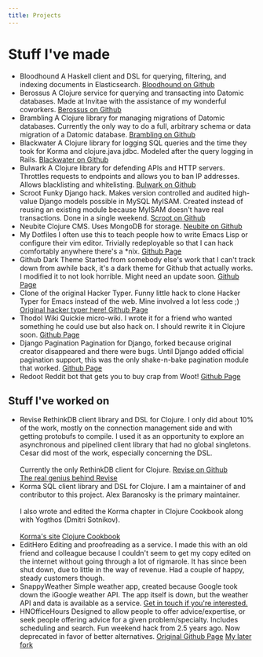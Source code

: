 ```yaml
---
title: Projects
---
```


# Stuff I've made

<ul class="projects">
      <li>
        <project>Bloodhound</project>
        A Haskell client and DSL for querying, filtering, and indexing documents in Elasticsearch.
        <a href="http://github.com/bitemyapp/bloodhound" target="_blank">Bloodhound on Github</a>
      </li>
      <li>
        <project>Berossus</project>
        A Clojure service for querying and transacting into Datomic databases. Made at 
        Invitae with the assistance of my wonderful coworkers.
        <a href="http://github.com/bitemyapp/berossus" target="_blank">Berossus on Github</a>
      </li>
      <li>
        <project>Brambling</project>
        A Clojure library for managing migrations of Datomic databases. Currently the only
        way to do a full, arbitrary schema or data migration of a Datomic database.
        <a href="http://github.com/bitemyapp/brambling" target="_blank">Brambling on Github</a>
      </li>
      <li>
        <project>Blackwater</project>
        A Clojure library for logging SQL queries and the time they
        took for Korma and clojure.java.jdbc. Modeled after the query logging in Rails.
        <a href="http://github.com/bitemyapp/blackwater" target="_blank">Blackwater on Github</a>
      </li>
      <li>
        <project>Bulwark</project>
        A Clojure library for defending APIs and HTTP servers. Throttles requests to
        endpoints and allows you to ban IP addresses. Allows blacklisting and whitelisting.
        <a href="http://github.com/bitemyapp/bulwark" target="_blank">Bulwark on Github</a>
      </li>
      <li>
        <project>Scroot</project>
        Funky Django hack. Makes version controlled
        and audited high-value Django models possible
        in MySQL MyISAM. Created instead of reusing an
        existing module because MyISAM doesn't have
        real transactions. Done in a single weekend.
        <a href="http://github.com/bitemyapp/scroot/">Scroot on Github</a>
      </li>
      <li>
        <project>Neubite</project>
        Clojure CMS. Uses MongoDB for storage.
        <a href="http://github.com/bitemyapp/neubite/">Neubite on Github</a>
      </li>
      <li>
        <project>My Dotfiles</project>
        I often use this to teach people how to write Emacs
        Lisp or configure their vim editor. Trivially
        redeployable so that I can hack comfortably anywhere
        there's a *nix.
        <a href="https://github.com/bitemyapp/dotfiles/">Github Page</a>
      </li>
      <li>
        <project>Github Dark Theme</project>
        Started from somebody else's work that I can't track down from awhile
        back, it's a dark theme for Github that actually works. I modified it
        to not look horrible. Might need an update soon.
        <a href="https://github.com/bitemyapp/github-dark-theme">Github Page</a>
      </li>
      <li>
        <project>Clone of the original Hacker Typer.</project>
        Funny little hack to clone Hacker Typer for Emacs instead of the web. Mine involved a lot less code ;)
        <a href="http://hackertyper.net/">
          Original hacker typer here!
        </a>
        <a href="https://github.com/bitemyapp/hacker-type-emacs">Github Page</a>
      </li>
      <li>
        <project>Thodol Wiki</project>
        Quickie micro-wiki. I wrote it for a friend who wanted
        something he could use but also hack on. I should rewrite
        it in Clojure soon.
        <a href="https://github.com/bitemyapp/thodol">Github Page</a>
      </li>
      <li>
        <project>Django Pagination</project>
        Pagination for Django, forked because original
        creator disappeared and there were bugs. Until Django
        added official pagination support, this was the only
        shake-n-bake pagination module that worked.
        <a href="https://github.com/bitemyapp/pagination">Github Page</a>
      </li>
      <li>
        <project>Redoot</project>
        Reddit bot that gets you to buy crap from Woot!
        <a href="https://github.com/bitemyapp/redoot">Github Page</a>
      </li>
    </ul>
    <h2>
      Stuff I've worked on
    </h2>
    <ul class="projects">
      <li>
        <project>Revise</project>
        RethinkDB client library and DSL for Clojure. I only did about 10% of the work,
        mostly on the connection management side and with getting protobufs to compile. 
        I used it as an opportunity to explore an asynchronous and pipelined client library 
        that had no global singletons. Cesar did most of the work, especially
        concerning the DSL.
        <br><br>
        Currently the only RethinkDB client for Clojure.
        <a href="http://github.com/bitemyapp/revise/" target="_blank">Revise on Github</a>
        <br>
        <a href="http://github.com/cesarbp/" target="_blank">The real genius behind Revise</a>
      </li>
      <li>
        <project>Korma</project>
        SQL client library and DSL for Clojure. I am a maintainer of and contributor to
        this project. Alex Baranosky is the primary maintainer.
        <br><br>
        I also wrote and edited the Korma chapter in Clojure Cookbook along with
        Yogthos (Dmitri Sotnikov).
        <br><br>
        <a href="http://sqlkorma.com" target="_blank">Korma's site</a>
        <a href="http://clojure-cookbook.com/" target="_blank">Clojure Cookbook</a>
      </li>
      <li>
        <project>EditHero</project>
        Editing and proofreading as a service. I made this with an old friend
        and colleague because I couldn't seem to get my copy edited on the internet
        without going through a lot of rigmarole. It has since been shut down, due
        to little in the way of revenue. Had a couple of happy, steady customers though.
      </li>
      <li>
        <project>SnappyWeather</project>
        Simple weather app, created because Google took down the iGoogle weather API.
        The app itself is down, but the weather API and data is available as a service.
        <a href="mailto:cma@bitemyapp.com">Get in touch if you're interested.</a>
      </li>
      <li>
        <project>HNOfficeHours</project>
        Designed to allow people to offer advice/expertise, or seek
        people offering advice for a given problem/specialty. Includes
        scheduling and search. Fun weekend hack from 2.5 years ago.
        Now deprecated in favor of better alternatives.
        <a href="https://github.com/ezl/hnofficehours/">Original Github Page</a>
        <a href="https://github.com/bitemyapp/hnofficehours/">My later fork</a>
      </li>
    </ul>
